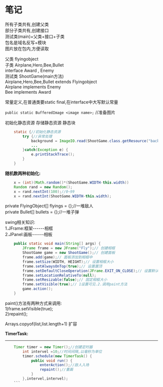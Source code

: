 # 笔记 #

所有子类共有,创建父类  
部分子类共有,创建接口  
测试类(main)+父类+接口+子类  
包名是域名反写+模块  
图片放在包内,方便读取  

父类 flyingobject   
子类 Airplane,Hero,Bee,Bullet  
interface Award , Enemy  
测试类 ShootGame(main方法)  
Airplane,Hero,Bee,Bullet extends Flyingobject  
Airplane implements Enemy  
Bee implements Award  

常量定义,在普通类要static final,在interface中大写默认常量

`public static BufferedImage <image name>;` //准备图片

初始化静态资源  存储静态资源 静态块
```java
    static {//初始化静态资源
		try {//异常处理
			background = ImageIO.read(ShootGame.class.getResource("background.png"));
			...
		}catch(Exception e) {
			e.printStackTrace();
		}
	}
```

**随机数两种初始化:**  

```java
    x = (int)(Math.random()*(ShootGame.WIDTH-this.width))  
    Random rand = new Random();  
    x = rand.nextInt(100);//0~99  
    x = rand.nextInt(ShootGame.WIDTH-this.width);  
```
private FlyingObject[] flyings = {};//一堆敌人  
private Bullet[] bullets = {};//一堆子弹  


swing相关知识:  
1.JFrame:框架------相框  
2.JPanel:画板------相板  

```java
    public static void main(String[] args) {
		JFrame frame = new JFrame("Fly");// 创建相框
		ShootGame game = new ShootGame();// 创建面板
		frame.add(game);// 面板添加到相框中
		frame.setSize(WIDTH, HEIGHT);// 设置相框大小
		frame.setAlwaysOnTop(true);// 设置置顶
		frame.setDefaultCloseOperation(JFrame.EXIT_ON_CLOSE);// 设置默认关闭操作,退出并关闭
		frame.setLocationRelativeTo(null);
		frame.setResizable(false);// 固定相框大小
		frame.setVisible(true);// 1设置可见.2.调用paint方法
		game.action();
	}
```

paint()方法有两种方式来调用:  
1)frame.setVisible(true);  
2)repaint();  

Arrays.copyof(list,list.length+1)   扩容



**TimerTask:**

----------

```java
    Timer timer = new Timer();//创建定时器
		int intervel =10;//时间间隔,以毫秒为单位
		timer.schedule(new TimerTask() {
			public void run() {
				enterAction();//敌人入场
				repaint();//重画
			}
		},intervel,intervel);
    ```
